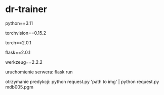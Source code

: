 # dr-trainer

python==3.11

torchvision==0.15.2

torch==2.0.1

flask==2.0.1

werkzeug==2.2.2

uruchomienie serwera: flask run

otrzymanie predykcji: python request.py 'path to img' | python request.py mdb005.pgm
